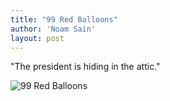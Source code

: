 ```yaml
---
title: "99 Red Balloons"
author: 'Noam Sain'
layout: post
---
```


"The president is hiding in the attic."

![99 Red Balloons](https://3.bp.blogspot.com/_8aN4krk1nsk/TG_GYsaTQEI/AAAAAAAAAdg/Y_lMFR2M8Bs/s1600/20100325.jpg "99 Red Balloons")
